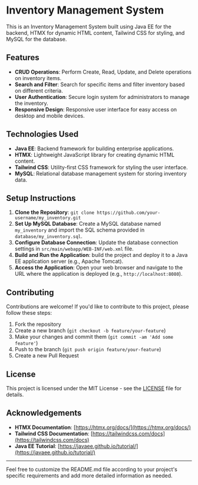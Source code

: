 # Inventory Management System

This is an Inventory Management System built using Java EE for the backend, HTMX for dynamic HTML content, Tailwind CSS for styling, and MySQL for the database.

## Features

- **CRUD Operations**: Perform Create, Read, Update, and Delete operations on inventory items.
- **Search and Filter**: Search for specific items and filter inventory based on different criteria.
- **User Authentication**: Secure login system for administrators to manage the inventory.
- **Responsive Design**: Responsive user interface for easy access on desktop and mobile devices.

## Technologies Used

- **Java EE**: Backend framework for building enterprise applications.
- **HTMX**: Lightweight JavaScript library for creating dynamic HTML content.
- **Tailwind CSS**: Utility-first CSS framework for styling the user interface.
- **MySQL**: Relational database management system for storing inventory data.

## Setup Instructions

1. **Clone the Repository**: `git clone https://github.com/your-username/my_inventory.git`
2. **Set Up MySQL Database**: Create a MySQL database named `my_inventory` and import the SQL schema provided in `database/my_inventory.sql`.
3. **Configure Database Connection**: Update the database connection settings in `src/main/webapp/WEB-INF/web.xml` file.
4. **Build and Run the Application**: build the project and deploy it to a Java EE application server (e.g., Apache Tomcat).
5. **Access the Application**: Open your web browser and navigate to the URL where the application is deployed (e.g., `http://localhost:8080`).

## Contributing

Contributions are welcome! If you'd like to contribute to this project, please follow these steps:

1. Fork the repository
2. Create a new branch (`git checkout -b feature/your-feature`)
3. Make your changes and commit them (`git commit -am 'Add some feature'`)
4. Push to the branch (`git push origin feature/your-feature`)
5. Create a new Pull Request

## License

This project is licensed under the MIT License - see the [LICENSE](LICENSE) file for details.

## Acknowledgements

- **HTMX Documentation**: [https://htmx.org/docs/](https://htmx.org/docs/)
- **Tailwind CSS Documentation**: [https://tailwindcss.com/docs](https://tailwindcss.com/docs)
- **Java EE Tutorial**: [https://javaee.github.io/tutorial/](https://javaee.github.io/tutorial/)

---

Feel free to customize the README.md file according to your project's specific requirements and add more detailed information as needed.
